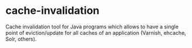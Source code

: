 # cache-invalidation

Cache invalidation tool for Java programs which allows to have a single point of eviction/update for all caches of an application (Varnish, ehcache, Solr, others).
